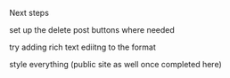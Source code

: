 Next steps

set up the delete post buttons where needed

try adding rich text ediitng to the format

style everything (public site as well once completed here)
